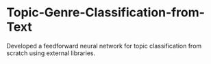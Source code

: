 # Topic-Genre-Classification-from-Text
Developed a feedforward neural network for topic classification from scratch using external libraries.
